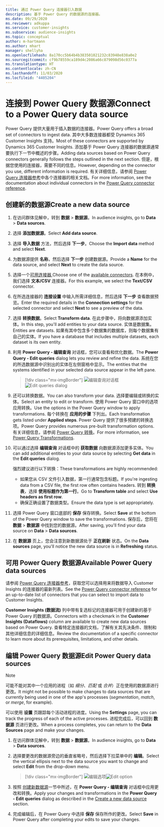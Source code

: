 ```yaml
---
title: 通过 Power Query 连接器引入数据
description: 基于 Power Query 的数据源的连接器。
ms.date: 09/29/2020
ms.reviewer: adkuppa
ms.service: customer-insights
ms.subservice: audience-insights
ms.topic: conceptual
author: m-hartmann
ms.author: mhart
manager: shellyha
ms.openlocfilehash: 8a170cc5b64b4b383501021232c83948e838a0e2
ms.sourcegitcommit: cf9b78559ca189d4c2086a66c879098d56c0377a
ms.translationtype: HT
ms.contentlocale: zh-CN
ms.lasthandoff: 11/03/2020
ms.locfileid: "4405204"
---
```

# <a name="connect-to-a-power-query-data-source"></a><span data-ttu-id="5300a-103">连接到 Power Query 数据源</span><span class="sxs-lookup"><span data-stu-id="5300a-103">Connect to a Power Query data source</span></span>

<span data-ttu-id="5300a-104">Power Query 提供大量用于插入数据的连接器。</span><span class="sxs-lookup"><span data-stu-id="5300a-104">Power Query offers a broad set of connectors to ingest data.</span></span> <span data-ttu-id="5300a-105">其中大多数连接器都受 Dynamics 365 Customer Insights 支持。</span><span class="sxs-lookup"><span data-stu-id="5300a-105">Most of these connectors are supported by Dynamics 365 Customer Insights.</span></span> <span data-ttu-id="5300a-106">添加基于 Power Query 连接器的数据源通常要执行下一节中概述的步骤。</span><span class="sxs-lookup"><span data-stu-id="5300a-106">Adding data sources based on Power Query connectors generally follows the steps outlined in the next section.</span></span> <span data-ttu-id="5300a-107">但是，根据您使用的连接器，需要不同的信息。</span><span class="sxs-lookup"><span data-stu-id="5300a-107">However, depending on the connector you use, different information is required.</span></span> <span data-ttu-id="5300a-108">有关详细信息，请参阅 [Power Query 连接器参考](https://docs.microsoft.com/power-query/connectors/)中各个连接器的相关文档。</span><span class="sxs-lookup"><span data-stu-id="5300a-108">For more information, see the documentation about individual connectors in the [Power Query connector reference](https://docs.microsoft.com/power-query/connectors/).</span></span>

## <a name="create-a-new-data-source"></a><span data-ttu-id="5300a-109">创建新的数据源</span><span class="sxs-lookup"><span data-stu-id="5300a-109">Create a new data source</span></span>

1. <span data-ttu-id="5300a-110">在访问群体见解中，转到 **数据** > **数据源**。</span><span class="sxs-lookup"><span data-stu-id="5300a-110">In audience insights, go to **Data** > **Data sources**.</span></span>

1. <span data-ttu-id="5300a-111">选择 **添加数据源**。</span><span class="sxs-lookup"><span data-stu-id="5300a-111">Select **Add data source**.</span></span>

1. <span data-ttu-id="5300a-112">选择 **导入数据** 方法，然后选择 **下一步**。</span><span class="sxs-lookup"><span data-stu-id="5300a-112">Choose the **Import data** method and select **Next**.</span></span>

1. <span data-ttu-id="5300a-113">为数据源提供 **名称**，然后选择 **下一步** 创建数据源。</span><span class="sxs-lookup"><span data-stu-id="5300a-113">Provide a **Name** for the data source, and select **Next** to create the data source.</span></span>

1. <span data-ttu-id="5300a-114">选择一个[可用连接器](#available-power-query-data-sources),</span><span class="sxs-lookup"><span data-stu-id="5300a-114">Choose one of the [available connectors](#available-power-query-data-sources).</span></span> <span data-ttu-id="5300a-115">在本例中，我们选择 **文本/CSV** 连接器。</span><span class="sxs-lookup"><span data-stu-id="5300a-115">For this example, we select the **Text/CSV** connector.</span></span>

1. <span data-ttu-id="5300a-116">在所选连接器的 **连接设置** 中输入所需详细信息，然后选择 **下一步** 查看数据预览。</span><span class="sxs-lookup"><span data-stu-id="5300a-116">Enter the required details in the **Connection settings** for the selected connector and select **Next** to see a preview of the data.</span></span>

1. <span data-ttu-id="5300a-117">选择 **转换数据**。</span><span class="sxs-lookup"><span data-stu-id="5300a-117">Select **Transform data**.</span></span> <span data-ttu-id="5300a-118">在此步骤中，将向数据源添加实体。</span><span class="sxs-lookup"><span data-stu-id="5300a-118">In this step, you'll add entities to your data source.</span></span> <span data-ttu-id="5300a-119">实体是数据集。</span><span class="sxs-lookup"><span data-stu-id="5300a-119">Entities are datasets.</span></span> <span data-ttu-id="5300a-120">如果有其中包含多个数据集的数据库，则每个数据集有自己的实体。</span><span class="sxs-lookup"><span data-stu-id="5300a-120">If you have a database that includes multiple datasets, each dataset is its own entity.</span></span>

1. <span data-ttu-id="5300a-121">利用 **Power Query - 编辑查询** 对话框，您可以查看和优化数据。</span><span class="sxs-lookup"><span data-stu-id="5300a-121">The **Power Query - Edit queries** dialog lets you review and refine the data.</span></span> <span data-ttu-id="5300a-122">系统在您的所选数据源中识别出的实体在左侧窗格中显示。</span><span class="sxs-lookup"><span data-stu-id="5300a-122">The entities that the systems identified in your selected data source appear in the left pane.</span></span>

   > [!div class="mx-imgBorder"]
   > <span data-ttu-id="5300a-123">![编辑查询对话框](media/data-manager-configure-edit-queries.png "编辑查询对话框")</span><span class="sxs-lookup"><span data-stu-id="5300a-123">![Edit queries dialog](media/data-manager-configure-edit-queries.png "Edit queries dialog")</span></span>

1. <span data-ttu-id="5300a-124">还可以转换数据。</span><span class="sxs-lookup"><span data-stu-id="5300a-124">You can also transform your data.</span></span> <span data-ttu-id="5300a-125">选择要编辑或转换的实体。</span><span class="sxs-lookup"><span data-stu-id="5300a-125">Select an entity to edit or transform.</span></span> <span data-ttu-id="5300a-126">使用 Power Query 窗口中的选项应用转换。</span><span class="sxs-lookup"><span data-stu-id="5300a-126">Use the options in the Power Query window to apply transformations.</span></span> <span data-ttu-id="5300a-127">每个转换在 **应用的步骤** 下列出。</span><span class="sxs-lookup"><span data-stu-id="5300a-127">Each transformation gets listed under **Applied steps**.</span></span> <span data-ttu-id="5300a-128">Power Query 提供了很多预建的转换选项。</span><span class="sxs-lookup"><span data-stu-id="5300a-128">Power Query provides numerous pre-built transformation options.</span></span> <span data-ttu-id="5300a-129">有关详细信息，请参阅 [Power Query 转换](https://docs.microsoft.com/power-query/power-query-what-is-power-query#transformations)。</span><span class="sxs-lookup"><span data-stu-id="5300a-129">For more information, see [Power Query Transformations](https://docs.microsoft.com/power-query/power-query-what-is-power-query#transformations).</span></span>

1. <span data-ttu-id="5300a-130">可以通过选择 **编辑查询** 对话框中的 **获取数据** 向数据源添加更多实体。</span><span class="sxs-lookup"><span data-stu-id="5300a-130">You can add additional entities to your data source by selecting **Get data** in the **Edit queries** dialog.</span></span>

   <span data-ttu-id="5300a-131">强烈建议进行以下转换：</span><span class="sxs-lookup"><span data-stu-id="5300a-131">These transformations are highly recommended:</span></span>

   - <span data-ttu-id="5300a-132">如果您从 CSV 文件引入数据，第一行通常包含标题。</span><span class="sxs-lookup"><span data-stu-id="5300a-132">If you're ingesting data from a CSV file, the first row often contains headers.</span></span> <span data-ttu-id="5300a-133">转到 **转换表**，选择 **使用标题作为第一行**。</span><span class="sxs-lookup"><span data-stu-id="5300a-133">Go to **Transform table** and select **Use headers as first row**.</span></span>
   - <span data-ttu-id="5300a-134">确保正确设置了数据类型。</span><span class="sxs-lookup"><span data-stu-id="5300a-134">Ensure the data type is set appropriately.</span></span>

1. <span data-ttu-id="5300a-135">选择 Power Query 窗口底部的 **保存** 保存转换。</span><span class="sxs-lookup"><span data-stu-id="5300a-135">Select **Save** at the bottom of the Power Query window to save the transformations.</span></span> <span data-ttu-id="5300a-136">保存后，您将在 **数据** > **数据源** 中找到您的数据源。</span><span class="sxs-lookup"><span data-stu-id="5300a-136">After saving, you'll find your data source on **Data** > **Data sources**.</span></span>

1. <span data-ttu-id="5300a-137">在 **数据源** 页上，您会注意到新数据源处于 **正在刷新** 状态。</span><span class="sxs-lookup"><span data-stu-id="5300a-137">On the **Data sources** page, you'll notice the new data source is in **Refreshing** status.</span></span>

## <a name="available-power-query-data-sources"></a><span data-ttu-id="5300a-138">可用 Power Query 数据源</span><span class="sxs-lookup"><span data-stu-id="5300a-138">Available Power Query data sources</span></span>

<span data-ttu-id="5300a-139">请参阅 [Power Query 连接器参考](https://docs.microsoft.com/power-query/connectors/)，获取您可以选择用来将数据导入 Customer Insights 的连接器的最新列表。</span><span class="sxs-lookup"><span data-stu-id="5300a-139">See the [Power Query connector reference](https://docs.microsoft.com/power-query/connectors/) for an up-to-date list of connectors that you can select to import data to Customer Insights.</span></span> 

<span data-ttu-id="5300a-140">**Customer Insights (数据流)** 列中带有复选标记的连接器可用于创建新的基于 Power Query 的数据源。</span><span class="sxs-lookup"><span data-stu-id="5300a-140">Connectors with a checkmark in the **Customer Insights (Dataflows)** column are available to create new data sources based on Power Query.</span></span> <span data-ttu-id="5300a-141">查看特定连接器的文档，了解有关其先决条件、限制和其他详细信息的详细信息。</span><span class="sxs-lookup"><span data-stu-id="5300a-141">Review the documentation of a specific connector to learn more about its prerequisites, limitations, and other details.</span></span>

## <a name="edit-power-query-data-sources"></a><span data-ttu-id="5300a-142">编辑 Power Query 数据源</span><span class="sxs-lookup"><span data-stu-id="5300a-142">Edit Power Query data sources</span></span>

> [!NOTE]
> <span data-ttu-id="5300a-143">可能不能对其中一个应用的进程（如 *细分*、*匹配* 或 *合并*）正在使用的数据源进行更改。</span><span class="sxs-lookup"><span data-stu-id="5300a-143">It might not be possible to make changes to data sources that are currently being used in one of the app's processes (*segmentation*, *match*, or *merge*, for example).</span></span> 
>
> <span data-ttu-id="5300a-144">可以使用 **设置** 页跟踪每个活动进程的进度。</span><span class="sxs-lookup"><span data-stu-id="5300a-144">Using the **Settings** page, you can track the progress of each of the active processes.</span></span> <span data-ttu-id="5300a-145">进程完成后，可以回到 **数据源** 页进行更改。</span><span class="sxs-lookup"><span data-stu-id="5300a-145">When a process completes, you can return to the **Data Sources** page and make your changes.</span></span>

1. <span data-ttu-id="5300a-146">在访问群体见解中，转到 **数据** > **数据源**。</span><span class="sxs-lookup"><span data-stu-id="5300a-146">In audience insights, go to **Data** > **Data sources**.</span></span>

2. <span data-ttu-id="5300a-147">选择要更改的数据源旁边的垂直省略号，然后选择下拉菜单中的 **编辑**。</span><span class="sxs-lookup"><span data-stu-id="5300a-147">Select the vertical ellipsis next to the data source you want to change and select **Edit** from the drop-down menu.</span></span>

   > [!div class="mx-imgBorder"]
   > <span data-ttu-id="5300a-148">![编辑选项](media/edit-option-data-sources.png "编辑选项")</span><span class="sxs-lookup"><span data-stu-id="5300a-148">![Edit option](media/edit-option-data-sources.png "Edit option")</span></span>

3. <span data-ttu-id="5300a-149">按照 [创建新数据源](#create-a-new-data-source)一节中所述，在 **Power Query - 编辑查询** 对话框中应用更改和转换。</span><span class="sxs-lookup"><span data-stu-id="5300a-149">Apply your changes and transformations in the **Power Query - Edit queries** dialog as described in the [Create a new data source](#create-a-new-data-source) section.</span></span>

4. <span data-ttu-id="5300a-150">完成编辑后，在 Power Query 中选择 **保存** 保存所作的更改。</span><span class="sxs-lookup"><span data-stu-id="5300a-150">Select **Save** in Power Query after completing your edits to save your changes.</span></span>
